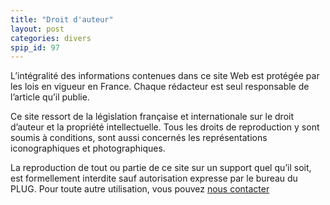 ```yaml
---
title: "Droit d'auteur"
layout: post
categories: divers
spip_id: 97
---
```

L’intégralité des informations contenues dans ce site Web est protégée par les lois en vigueur en France.
Chaque rédacteur est seul responsable de l’article qu’il publie.

Ce site ressort de la législation française et internationale sur le droit d’auteur et la propriété intellectuelle. Tous les droits de reproduction y sont soumis à conditions, sont aussi concernés les représentations iconographiques et photographiques.

La reproduction de tout ou partie de ce site sur un support quel qu’il soit, est formellement interdite sauf autorisation expresse par le bureau du PLUG.
Pour toute autre utilisation, vous pouvez [nous contacter](/contact.html)